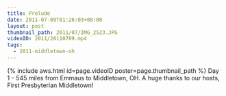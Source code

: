 ```yaml
---
title: Prelude
date: 2011-07-09T01:26:03+00:00
layout: post
thumbnail_path: 2011/07/IMG_2523.JPG
videoID: 2011/20110709.mp4
tags:
  - 2011-middletown-oh
---
```

{% include aws.html id=page.videoID poster=page.thumbnail_path %}
Day 1 &#8211; 545 miles from Emmaus to Middletown, OH. A huge thanks to our hosts, First Presbyterian Middletown!
